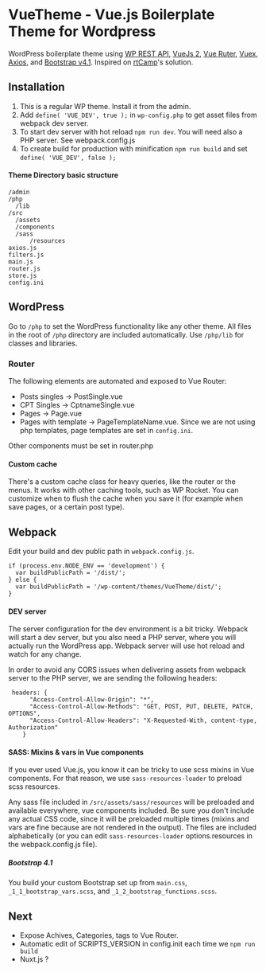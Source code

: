 
# VueTheme - Vue.js Boilerplate Theme for Wordpress
WordPress boilerplate theme using [WP REST API](https://developer.wordpress.org/rest-api/), [VueJs 2](http://vuejs.org), [Vue Ruter](https://router.vuejs.org/), [Vuex](https://vuex.vuejs.org/), [Axios](https://github.com/axios/axios), and [Bootstrap v4.1](https://getbootstrap.com/docs/4.1/getting-started/introduction/). Inspired on [rtCamp](https://github.com/rtCamp/VueTheme)'s solution.

## Installation
1. This is a regular WP theme. Install it from the admin.
2. Add `define( 'VUE_DEV', true );` in `wp-config.php` to get asset files from webpack dev server.
3. To start dev server with hot reload `npm run dev`. You will need also a PHP server. See webpack.config.js
5. To create build for production with minification `npm run build` and set `define( 'VUE_DEV', false );`

#### Theme Directory basic structure
```
/admin
/php
  /lib
/src
  /assets 
  /components
  /sass
      /resources
axios.js
filters.js 
main.js
router.js
store.js 
config.ini
```

## WordPress
Go to `/php` to set the WordPress functionality like any other theme. All files in the root of `/php` directory are included automatically. Use  `/php/lib` for classes and libraries.

### Router
The following elements are automated and exposed to Vue Router:
* Posts singles -> PostSingle.vue 
* CPT Singles -> CptnameSingle.vue
* Pages -> Page.vue
* Pages with template -> PageTemplateName.vue. Since we are not using php templates, page templates are set in `config.ini`.

Other components must be set in router.php

#### Custom cache
There's a custom cache class for heavy queries, like the router or the menus. It works with other caching tools, such as WP Rocket. You can customize when to flush the cache when you save it (for example when save pages, or a certain post type).

## Webpack
Edit your build and dev public path in `webpack.config.js`. 
````
if (process.env.NODE_ENV == 'development') {
  var buildPublicPath = '/dist/';
} else {
  var buildPublicPath = '/wp-content/themes/VueTheme/dist/';
}
````

#### DEV server
The server configuration for the dev environment is a bit tricky. Webpack will start a dev server, but you also need a PHP server, where you will actually run the WordPress app. Webpack server will use hot reload and watch for any change.

In order to avoid any CORS issues when delivering assets from webpack server to the PHP server, we are sending the following headers:

`````
 headers: {
      "Access-Control-Allow-Origin": "*",
      "Access-Control-Allow-Methods": "GET, POST, PUT, DELETE, PATCH, OPTIONS",
      "Access-Control-Allow-Headers": "X-Requested-With, content-type, Authorization"
    }
`````
   

#### SASS: Mixins & vars in Vue components
If you ever used Vue.js, you know it can be tricky to use scss mixins in Vue components. For that reason, we use `sass-resources-loader` to preload scss resources.

Any sass file included in `/src/assets/sass/resources` will be preloaded and available everywhere, vue components included. Be sure you don't include any actual CSS code, since it will be preloaded multiple times (mixins and vars are fine because are not rendered in the output). The files are included alphabetically (or you can edit `sass-resources-loader` options.resources in the webpack.config.js file).

##### Bootstrap 4.1
You build your custom Bootstrap set up from `main.css`, `_1_1_bootstrap_vars.scss`, and `_1_2_bootstrap_functions.scss`.

## Next
* Expose Achives, Categories, tags to Vue Router.
* Automatic edit of SCRIPTS_VERSION in config.init each time we `npm run build`
* Nuxt.js ?
